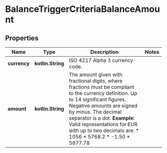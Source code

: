 
# BalanceTriggerCriteriaBalanceAmount

## Properties
Name | Type | Description | Notes
------------ | ------------- | ------------- | -------------
**currency** | **kotlin.String** | ISO 4217 Alpha 3 currency code.  | 
**amount** | **kotlin.String** | The amount given with fractional digits, where fractions must be compliant to the currency definition. Up to 14 significant figures. Negative amounts are signed by minus. The decimal separator is a dot.  **Example:** Valid representations for EUR with up to two decimals are:    * 1056   * 5768.2   * -1.50   * 5877.78  | 



